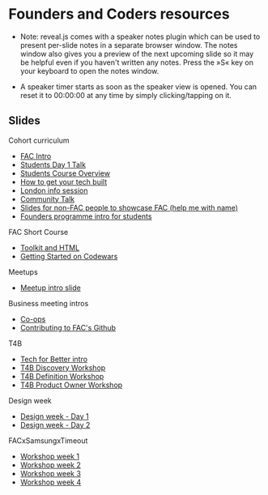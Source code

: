 # Founders and Coders resources

- Note: reveal.js comes with a speaker notes plugin which can be used to present per-slide notes in a separate browser window. The notes window also gives you a preview of the next upcoming slide so it may be helpful even if you haven't written any notes. Press the »S« key on your keyboard to open the notes window.

- A speaker timer starts as soon as the speaker view is opened. You can reset it to 00:00:00 at any time by simply clicking/tapping on it.

## Slides

Cohort curriculum

- [FAC Intro](/slides/fac-intro)
- [Students Day 1 Talk](/slides/students-day-1-talk)
- [Students Course Overview](/slides/course-overview)
- [How to get your tech built](/slides/how-to-get-your-tech-built)
- [London info session](/slides/info-session)
- [Community Talk](/slides/community-talk)
- [Slides for non-FAC people to showcase FAC (help me with name)](slides/arsenal-slides.html)
- [Founders programme intro for students](/slides/founders-programme)

FAC Short Course

- [Toolkit and HTML](/slides/short-course-week1.html)
- [Getting Started on Codewars](/slides/codewars-intro.html)

Meetups

- [Meetup intro slide](/slides/meetup-slide.html)

Business meeting intros

- [Co-ops](/slides/coops-talk.html)
- [Contributing to FAC's Github](/slides/contributing-to-github.html)

T4B

- [Tech for Better intro](/slides/tfb)
- [T4B Discovery Workshop](/slides/tfb-discovery-workshop.html)
- [T4B Definition Workshop](/slides/tfb-definition-workshop.html)
- [T4B Product Owner Workshop](/slides/tfb-po-workshop.html)

Design week

- [Design week - Day 1](/slides/design-week-monday.html)
- [Design week - Day 2](/slides/design-week-tuesday.html)

FACxSamsungxTimeout

- [Workshop week 1](/slides/fac-samsung-slides-1.html)
- [Workshop week 2](/slides/fac-samsung-slides-2.html)
- [Workshop week 3](/slides/fac-samsung-slides-3.html)
- [Workshop week 4](/slides/fac-samsung-slides-4.html)
